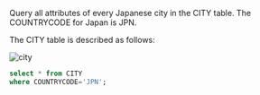 Query all attributes of every Japanese city in the CITY table. The COUNTRYCODE for Japan is JPN.

The CITY table is described as follows:

![city](https://s3.amazonaws.com/hr-challenge-images/8137/1449729804-f21d187d0f-CITY.jpg)

```sql
select * from CITY
where COUNTRYCODE='JPN';

```
